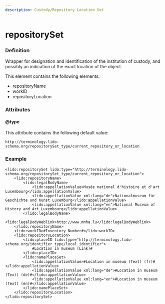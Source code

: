 ```yaml
---
description: Custody/Repository Location Set
---
```


# repositorySet

### Definition

Wrapper for designation and identification of the institution of custody, and possibly an indication of the exact location of the object.

This element contains the following elements:

* repositoryName
* workID
* repositoryLocation

### Attributes

#### @type

This attribute contains the following default value:

`http://terminology.lido-schema.org/repositorySet_type/current_repository_or_location`

### Example

```markup
<lido:repositorySet lido:type="http://terminology.lido-schema.org/repositorySet_type/current_repository_or_location">
    <lido:repositoryName>
        <lido:legalBodyName>
            <lido:appellationValue>Musée national d'histoire et d'art Luxembourg</lido:appellationValue>
            <lido:appellationValue xml:lang="de">Nationalmuseum für Geschichte und Kunst Luxemburg</lido:appellationValue>
            <lido:appellationValue xml:lang="en">National Museum of History and Art Luxembourg</lido:appellationValue>
        </lido:legalBodyName>
        <lido:legalBodyWeblink>http://www.mnha.lu</lido:legalBodyWeblink>
    </lido:repositoryName>
    <lido:workID>#Inventory Number#</lido:workID>
    <lido:repositoryLocation>
        <lido:placeID lido:type="http://terminology.lido-schema.org/identifier_type/local_identifier">
            #Location in museum (Link)#
        </lido:placeID>
        <lido:namePlaceSet>
            <lido:appellationValue>#Location in museum (Text) (fr)#</lido:appellationValue>
            <lido:appellationValue xml:lang="de">#Location in museum (Text) (de)#</lido:appellationValue>
            <lido:appellationValue xml:lang="en">#Location in museum (Text) (en)#</lido:appellationValue>
        </lido:namePlaceSet>
    </lido:repositoryLocation>
</lido:repositorySet>
```

